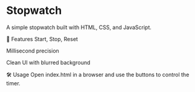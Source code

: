 # Stopwatch
A simple stopwatch built with HTML, CSS, and JavaScript.

🚀 Features
Start, Stop, Reset

Millisecond precision

Clean UI with blurred background

🛠️ Usage
Open index.html in a browser and use the buttons to control the timer.


